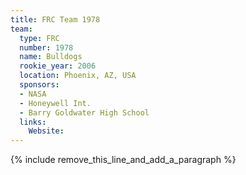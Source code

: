 ```yaml
---
title: FRC Team 1978
team:
  type: FRC
  number: 1978
  name: Bulldogs
  rookie_year: 2006
  location: Phoenix, AZ, USA
  sponsors:
  - NASA
  - Honeywell Int.
  - Barry Goldwater High School
  links:
    Website:
---
```


{% include remove_this_line_and_add_a_paragraph %}